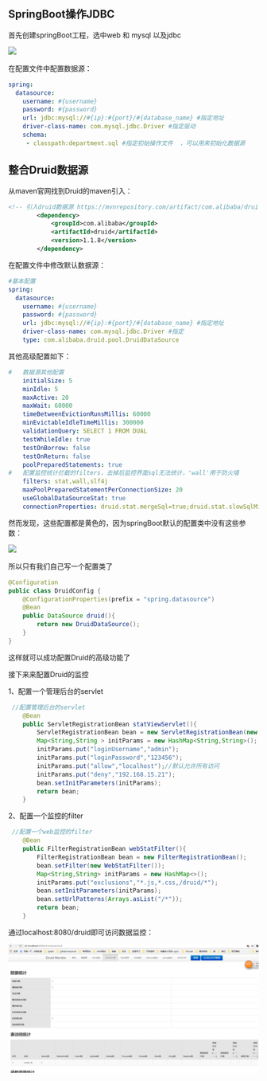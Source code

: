 ## SpringBoot操作JDBC

首先创建springBoot工程，选中web 和 mysql 以及jdbc

![](C:\Users\A\Desktop\笔记\我的笔记_files\2018-10-03_211902.png)

在配置文件中配置数据源：

```yaml
spring:
  datasource:
    username: #{username}
    password: #{password}
    url: jdbc:mysql://#{ip}:#{port}/#{database_name} #指定地址
    driver-class-name: com.mysql.jdbc.Driver #指定驱动
	schema:
	 - classpath:department.sql #指定初始操作文件  ，可以用来初始化数据源
```

## 整合Druid数据源

从maven官网找到Druid的maven引入：

```xml
<!-- 引入druid数据源 https://mvnrepository.com/artifact/com.alibaba/druid -->
        <dependency>
            <groupId>com.alibaba</groupId>
            <artifactId>druid</artifactId>
            <version>1.1.8</version>
        </dependency>
```

在配置文件中修改默认数据源：

```yaml
#基本配置
spring:
  datasource:
    username: #{username}
    password: #{password}
    url: jdbc:mysql://#{ip}:#{port}/#{database_name} #指定地址
    driver-class-name: com.mysql.jdbc.Driver #指定
    type: com.alibaba.druid.pool.DruidDataSource
```

其他高级配置如下：

```yaml
#   数据源其他配置
    initialSize: 5
    minIdle: 5
    maxActive: 20
    maxWait: 60000
    timeBetweenEvictionRunsMillis: 60000
    minEvictableIdleTimeMillis: 300000
    validationQuery: SELECT 1 FROM DUAL
    testWhileIdle: true
    testOnBorrow: false
    testOnReturn: false
    poolPreparedStatements: true
#   配置监控统计拦截的filters，去掉后监控界面sql无法统计，'wall'用于防火墙  
    filters: stat,wall,slf4j
    maxPoolPreparedStatementPerConnectionSize: 20
    useGlobalDataSourceStat: true  
    connectionProperties: druid.stat.mergeSql=true;druid.stat.slowSqlMillis=500
```

然而发现，这些配置都是黄色的，因为springBoot默认的配置类中没有这些参数：

![](C:\Users\A\Desktop\笔记\我的笔记_files\2018-10-03_213705.png)

所以只有我们自己写一个配置类了

```java
@Configuration
public class DruidConfig {
    @ConfigurationProperties(prefix = "spring.datasource")
    @Bean
    public DataSource druid(){
        return new DruidDataSource();
    }
}
```

这样就可以成功配置Druid的高级功能了



接下来来配置Druid的监控

1、配置一个管理后台的servlet

```java
 //配置管理后台的servlet
    @Bean
    public ServletRegistrationBean statViewServlet(){
        ServletRegistrationBean bean = new ServletRegistrationBean(new StatViewServlet(),"/druid/*");
        Map<String,String > initParams = new HashMap<String,String>();
        initParams.put("loginUsername","admin");
        initParams.put("loginPassword","123456");
        initParams.put("allow","localhost");//默认允许所有访问
        initParams.put("deny","192.168.15.21");
        bean.setInitParameters(initParams);
        return bean;
    }
```



2、配置一个监控的filter

```java
 //配置一个web监控的filter
    @Bean
    public FilterRegistrationBean webStatFilter(){
        FilterRegistrationBean bean = new FilterRegistrationBean();
        bean.setFilter(new WebStatFilter());
        Map<String,String> initParams = new HashMap<>();
        initParams.put("exclusions","*.js,*.css,/druid/*");
        bean.setInitParameters(initParams);
        bean.setUrlPatterns(Arrays.asList("/*"));
        return bean;
    }
```





通过localhost:8080/druid即可访问数据监控：

![](我的笔记_files/2018-10-03_220136.png)

